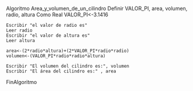 Algoritmo Area_y_volumen_de_un_cilindro
	Definir VALOR_PI, area, volumen, radio, altura Como Real
	VALOR_PI<-3.1416
	
	Escribir "el valor de radio es"
	Leer radio
	Escribir "el valor de altura es"
	Leer altura
	
	area<-(2*radio*altura)+(2*VALOR_PI*radio*radio)
	volumen<-(VALOR_PI*radio*radio*altura)
	
	Escribir "El volumen del cilindro es:", volumen
	Escribir "El área del cilindro es:" , area 
	
	
FinAlgoritmo

